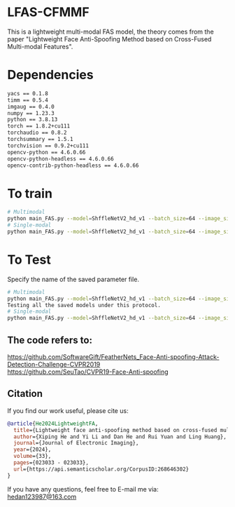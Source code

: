 # LFAS-CFMMF
This is a lightweight multi-modal FAS model, the theory comes from the paper "Lightweight Face Anti-Spoofing Method based on Cross-Fused Multi-modal Features".

# Dependencies
```bash
yacs == 0.1.8  
timm == 0.5.4  
imgaug == 0.4.0   
numpy == 1.23.3  
python == 3.8.13    
torch == 1.8.2+cu111  
torchaudio == 0.8.2  
torchsummary == 1.5.1  
torchvision == 0.9.2+cu111  
opencv-python == 4.6.0.66  
opencv-python-headless == 4.6.0.66  
opencv-contrib-python-headless == 4.6.0.66
```

# To train
```bash
# Multimodal
python main_FAS.py --model=ShffleNetV2_hd_v1 --batch_size=64 --image_size=64 --dataset_name=WMCA --prot=prints --is_Multi=True
# Single-modal
python main_FAS.py --model=ShffleNetV2_hd_v1 --batch_size=64 --image_size=64 --dataset_name=WMCA --prot=prints--image_modality=thermal
```

# To Test
Specify the name of the saved parameter file.  
```bash
# Multimodal
python main_FAS.py --model=ShffleNetV2_hd_v1 --batch_size=64 --image_size=64 --dataset_name=WMCA --prot=fakehead --is_Multi=True --mode=infer_test --pretrained_model = r'test_min_acer_model_20230726_06_48_22'
Testing all the saved models under this protocol.
# Single-modal
python main_FAS.py --model=ShffleNetV2_hd_v1 --batch_size=64 --image_size=64 --dataset_name=WMCA --prot=rigidmask --is_Multi=True --mode=infer_test
```

## The code refers to:
https://github.com/SoftwareGift/FeatherNets_Face-Anti-spoofing-Attack-Detection-Challenge-CVPR2019  
https://github.com/SeuTao/CVPR19-Face-Anti-spoofing  

## Citation
If you find our work useful, please cite us:
```bibtex
@article{He2024LightweightFA,
  title={Lightweight face anti-spoofing method based on cross-fused multi-modal features},
  author={Xiping He and Yi Li and Dan He and Rui Yuan and Ling Huang},
  journal={Journal of Electronic Imaging},
  year={2024},
  volume={33},
  pages={023033 - 023033},
  url={https://api.semanticscholar.org/CorpusID:268646302}
}
```
    
If you have any questions, feel free to E-mail me via: hedan123987@163.com
